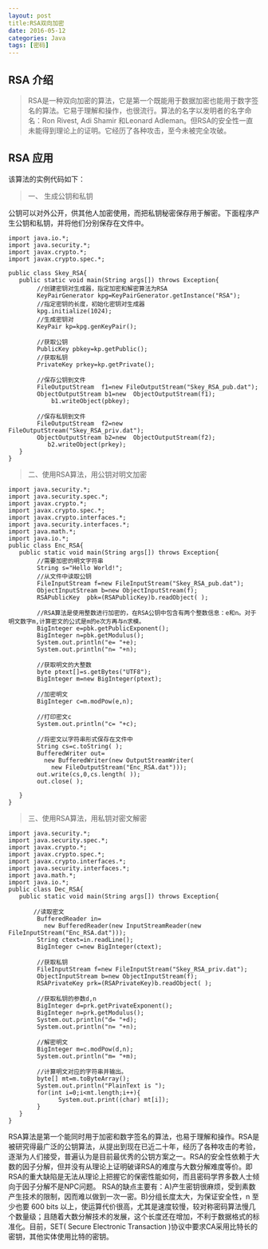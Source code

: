 ```yaml
---
layout: post
title:RSA双向加密
date: 2016-05-12
categories: Java
tags: [密码]
---
```



## RSA 介绍
> RSA是一种双向加密的算法，它是第一个既能用于数据加密也能用于数字签名的算法。它易于理解和操作，也很流行。算法的名字以发明者的名字命名：Ron Rivest, Adi Shamir 和Leonard Adleman。但RSA的安全性一直未能得到理论上的证明。它经历了各种攻击，至今未被完全攻破。

## RSA 应用
该算法的实例代码如下：

> 一、  生成公钥和私钥

公钥可以对外公开，供其他人加密使用，而把私钥秘密保存用于解密。下面程序产生公钥和私钥，并将他们分别保存在文件中。

```
import java.io.*; 
import java.security.*; 
import javax.crypto.*; 
import javax.crypto.spec.*; 

public class Skey_RSA{
   public static void main(String args[]) throws Exception{
        //创建密钥对生成器，指定加密和解密算法为RSA
        KeyPairGenerator kpg=KeyPairGenerator.getInstance("RSA");
        //指定密钥的长度，初始化密钥对生成器
        kpg.initialize(1024);
        //生成密钥对
        KeyPair kp=kpg.genKeyPair();

        //获取公钥
        PublicKey pbkey=kp.getPublic();
        //获取私钥
        PrivateKey prkey=kp.getPrivate();
        
        //保存公钥到文件
        FileOutputStream  f1=new FileOutputStream("Skey_RSA_pub.dat");
        ObjectOutputStream b1=new  ObjectOutputStream(f1);
	        b1.writeObject(pbkey);
        
        //保存私钥到文件
        FileOutputStream  f2=new FileOutputStream("Skey_RSA_priv.dat");
        ObjectOutputStream b2=new  ObjectOutputStream(f2);
	       b2.writeObject(prkey);
   }
}
```

  

>二、使用RSA算法，用公钥对明文加密


```
import java.security.*;
import java.security.spec.*;
import javax.crypto.*;
import javax.crypto.spec.*;
import javax.crypto.interfaces.*;
import java.security.interfaces.*;
import java.math.*;
import java.io.*;
public class Enc_RSA{
   public static void main(String args[]) throws Exception{
        //需要加密的明文字符串
        String s="Hello World!";
        //从文件中读取公钥
        FileInputStream f=new FileInputStream("Skey_RSA_pub.dat");
        ObjectInputStream b=new ObjectInputStream(f);
        RSAPublicKey  pbk=(RSAPublicKey)b.readObject( );

        //RSA算法是使用整数进行加密的，在RSA公钥中包含有两个整数信息：e和n。对于明文数字m,计算密文的公式是m的e次方再与n求模。
        BigInteger e=pbk.getPublicExponent();
        BigInteger n=pbk.getModulus();
        System.out.println("e= "+e);
        System.out.println("n= "+n);

        //获取明文的大整数
        byte ptext[]=s.getBytes("UTF8");
        BigInteger m=new BigInteger(ptext);

        //加密明文
        BigInteger c=m.modPow(e,n);

        //打印密文c
        System.out.println("c= "+c);

        //将密文以字符串形式保存在文件中
        String cs=c.toString( );
        BufferedWriter out= 
          new BufferedWriter(new OutputStreamWriter(
            new FileOutputStream("Enc_RSA.dat")));
        out.write(cs,0,cs.length( ));
        out.close( );
       
   }
}
```


>三、使用RSA算法，用私钥对密文解密

```
import java.security.*;
import java.security.spec.*;
import javax.crypto.*;
import javax.crypto.spec.*;
import javax.crypto.interfaces.*;
import java.security.interfaces.*;
import java.math.*;
import java.io.*;
public class Dec_RSA{
   public static void main(String args[]) throws Exception{

       //读取密文
        BufferedReader in= 
          new BufferedReader(new InputStreamReader(new FileInputStream("Enc_RSA.dat")));
        String ctext=in.readLine();
        BigInteger c=new BigInteger(ctext);

        //获取私钥 
        FileInputStream f=new FileInputStream("Skey_RSA_priv.dat");
        ObjectInputStream b=new ObjectInputStream(f);
        RSAPrivateKey prk=(RSAPrivateKey)b.readObject( );

        //获取私钥的参数d,n
        BigInteger d=prk.getPrivateExponent();
        BigInteger n=prk.getModulus();
        System.out.println("d= "+d);
        System.out.println("n= "+n);

        //解密明文
        BigInteger m=c.modPow(d,n);
        System.out.println("m= "+m);

        //计算明文对应的字符串并输出。
        byte[] mt=m.toByteArray();
        System.out.println("PlainText is ");
        for(int i=0;i<mt.length;i++){
              System.out.print((char) mt[i]);
        }
   }
}
```

RSA算法是第一个能同时用于加密和数字签名的算法，也易于理解和操作。RSA是被研究得最广泛的公钥算法，从提出到现在已近二十年，经历了各种攻击的考验，逐渐为人们接受，普遍认为是目前最优秀的公钥方案之一。RSA的安全性依赖于大数的因子分解，但并没有从理论上证明破译RSA的难度与大数分解难度等价。即RSA的重大缺陷是无法从理论上把握它的保密性能如何，而且密码学界多数人士倾向于因子分解不是NPC问题。 RSA的缺点主要有：A)产生密钥很麻烦，受到素数产生技术的限制，因而难以做到一次一密。B)分组长度太大，为保证安全性，n 至少也要 600 bits 以上，使运算代价很高，尤其是速度较慢，较对称密码算法慢几个数量级；且随着大数分解技术的发展，这个长度还在增加，不利于数据格式的标准化。目前，SET( Secure Electronic Transaction )协议中要求CA采用比特长的密钥，其他实体使用比特的密钥。
